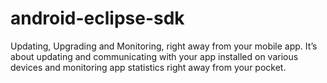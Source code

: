 # android-eclipse-sdk
Updating, Upgrading and Monitoring, right away from your mobile app. It’s about updating and communicating with your app installed on various devices and monitoring app statistics right away from your pocket.
